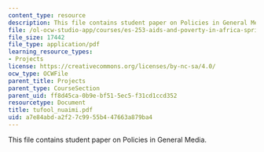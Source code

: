 ```yaml
---
content_type: resource
description: This file contains student paper on Policies in General Media.
file: /ol-ocw-studio-app/courses/es-253-aids-and-poverty-in-africa-spring-2005/a7e84abda2f27c9955b447663a879ba4_tufool_nuaimi.pdf
file_size: 17442
file_type: application/pdf
learning_resource_types:
- Projects
license: https://creativecommons.org/licenses/by-nc-sa/4.0/
ocw_type: OCWFile
parent_title: Projects
parent_type: CourseSection
parent_uid: ff8d45ca-0b9e-bf51-5ec5-f31cd1ccd352
resourcetype: Document
title: tufool_nuaimi.pdf
uid: a7e84abd-a2f2-7c99-55b4-47663a879ba4
---
```

This file contains student paper on Policies in General Media.